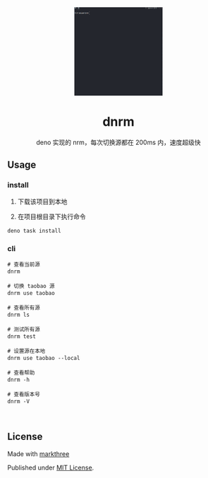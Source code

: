 <div align="center">
    <img width="200px" height="200px" src="./snapshot.gif" />
    <h1>dnrm</h1>
    <p>deno 实现的 nrm，每次切换源都在 200ms 内，速度超级快</p>
</div>

## Usage

### install

1. 下载该项目到本地

2. 在项目根目录下执行命令

```shell
deno task install
```

### cli

```shell
# 查看当前源
dnrm

# 切换 taobao 源
dnrm use taobao

# 查看所有源
dnrm ls

# 测试所有源
dnrm test

# 设置源在本地
dnrm use taobao --local

# 查看帮助
dnrm -h

# 查看版本号
dnrm -V
```

<br />

## License

Made with [markthree](https://github.com/markthree)

Published under [MIT License](./LICENSE).
